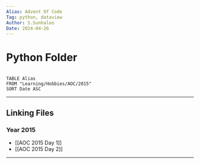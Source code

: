 ```yaml
---
Alias: Advent Of Code
Tag: python, dataview
Author: S.Sunhaloo
Date: 2024-04-26
---
```


# Python Folder

```dataview

TABLE Alias
FROM "Learning/Hobbies/AOC/2015"
SORT Date ASC

```

---

## Linking Files

### Year 2015

- [[AOC 2015 Day 1]]
- [[AOC 2015 Day 2]]


---